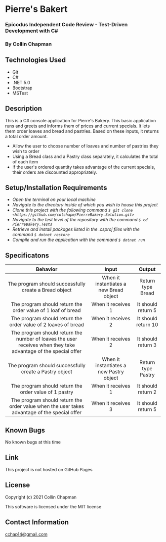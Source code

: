 # Pierre's Bakert

### Epicodus Independent Code Review - Test-Driven Development with C#

### By Collin Chapman

## Technologies Used

* Git
* C#
* .NET 5.0
* Bootstrap
* MSTest

## Description

This is a C# console application for Pierre's Bakery. This basic application runs and greets and informs them of prices and current specials. It lets them order loaves and bread and pastries. Based on these inputs, it returns a total order amount.

* Allow the user to choose number of loaves and number of pastries they wish to order
* Using a Bread class and a Pastry class separately, it calculates the total of each item
* If the user's ordered quantity takes advantage of the current specials, their orders are discounted appropriately. 

## Setup/Installation Requirements

* _Open the terminal on your local machine_
* _Navigate to the directory inside of which you wish to house this project_
* _Clone this project with the following command  `$ git clone <https://github.com/colchapm/PierreBakery.Solution.git>`_
* _Navigate to the test level of the repository with the command `$ cd PierreBakery.Tests`_
* _Retrieve and install packages listed in the .csproj files with the command `$ dotnet restore`_
* _Compile and run the application with the command `$ dotnet run`_

## Specificatons

| Behavior | Input | Output |
|:---: |:---:|:---:|
| The program should successfully create a Bread object | When it instantiates a new Bread object| Return type Bread|
| The program should return the order value of 1 loaf of bread | When it receives 1 | It should return 5|
| The program should return the order value of 2 loaves of bread | When it receives 2 | It should return 10|
| The program should return the number of loaves the user receives when they take advantage of the special offer | When it receives 2 | It should return 3|
| The program should successfully create a Pastry object | When it instantiates a new Pastry object | Return type Pastry|
| The program should return the order value of 1 pastry| When it receives 1 | It should return 2|
| The program should return the order value when the user takes advantage of the special offer | When it receives 3 | It should return 5|


## Known Bugs

No known bugs at this time

## Link

This project is not hosted on GitHub Pages

## License

Copyright (c) 2021 Collin Chapman

This software is licensed under the MIT license

## Contact Information

cchap14@gmail.com